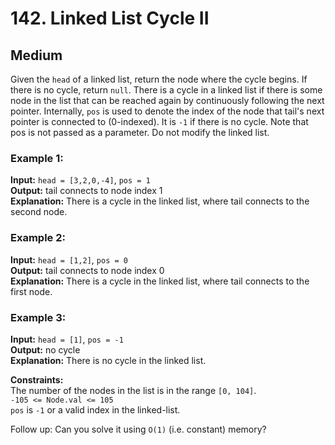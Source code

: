 # 142. Linked List Cycle II

## Medium

Given the `head` of a linked list, return the node where the cycle begins. If there is no cycle, return `null`. There is
a cycle in a linked list if there is some node in the list that can be reached again by continuously following the next
pointer. Internally, `pos` is used to denote the index of the node that tail's next pointer is connected to (0-indexed).
It is `-1` if there is no cycle. Note that pos is not passed as a parameter. Do not modify the linked list.

### Example 1:
**Input:** `head = [3,2,0,-4]`, `pos = 1`  
**Output:** tail connects to node index 1  
**Explanation:** There is a cycle in the linked list, where tail connects to the second node.

### Example 2:
**Input:** `head = [1,2]`, `pos = 0`  
**Output:** tail connects to node index 0  
**Explanation:** There is a cycle in the linked list, where tail connects to the first node.

### Example 3:
**Input:** `head = [1]`, `pos = -1`  
**Output:** no cycle  
**Explanation:** There is no cycle in the linked list.

**Constraints:**  
The number of the nodes in the list is in the range `[0, 104]`.  
`-105 <= Node.val <= 105`  
`pos` is `-1` or a valid index in the linked-list.

Follow up: Can you solve it using `O(1)` (i.e. constant) memory?